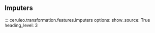 
## Imputers 

::: ceruleo.transformation.features.imputers
    options:
      show_source: True
      heading_level: 3 
